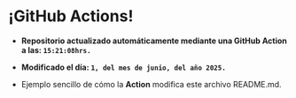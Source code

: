 # ¡GitHub Actions!
* **Repositorio actualizado automáticamente mediante una GitHub Action a las: `15:21:08hrs.`**
* **Modificado el día: `1, del mes de junio, del año 2025.`**

* Ejemplo sencillo de cómo la **Action** modifica este archivo README.md.
